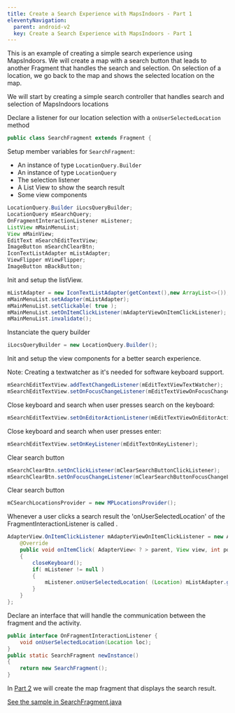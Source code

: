 ```yaml
---
title: Create a Search Experience with MapsIndoors - Part 1
eleventyNavigation:
  parent: android-v2
  key: Create a Search Experience with MapsIndoors - Part 1
---
```


This is an example of creating a simple search experience using MapsIndoors. We will create a map with a search button that leads to another Fragment that handles the search and selection. On selection of a location, we go back to the map and shows the selected location on the map.

We will start by creating a simple search controller that handles search and selection of MapsIndoors locations

Declare a listener for our location selection with a `onUserSelectedLocation` method

```java
public class SearchFragment extends Fragment {
```

Setup member variables for `SearchFragment`:

* An instance of type `LocationQuery.Builder`
* An instance of type `LocationQuery`
* The selection listener
* A List View to show the search result
* Some view components

```java
LocationQuery.Builder iLocsQueryBuilder;
LocationQuery mSearchQuery;
OnFragmentInteractionListener mListener;
ListView mMainMenuList;
View mMainView;
EditText mSearchEditTextView;
ImageButton mSearchClearBtn;
IconTextListAdapter mListAdapter;
ViewFlipper mViewFlipper;
ImageButton mBackButton;
```

Init and setup the listView.

```java
mListAdapter = new IconTextListAdapter(getContext(),new ArrayList<>());
mMainMenuList.setAdapter(mListAdapter);
mMainMenuList.setClickable( true );
mMainMenuList.setOnItemClickListener(mAdapterViewOnItemClickListener);
mMainMenuList.invalidate();
```

Instanciate the query builder

```java
iLocsQueryBuilder = new LocationQuery.Builder();
```

Init and setup the view components for a better search experience.

Note: Creating a textwatcher as it's needed for software keyboard support.

```java
mSearchEditTextView.addTextChangedListener(mEditTextViewTextWatcher);
mSearchEditTextView.setOnFocusChangeListener(mEditTextViewOnFocusChangeListener);
```

Close keyboard and search when user presses search on the keyboard:

```java
mSearchEditTextView.setOnEditorActionListener(mEditTextViewOnEditorActionListener);
```

Close keyboard and search when user presses enter:

```java
mSearchEditTextView.setOnKeyListener(mEditTextOnKeyListener);
```

 Clear search button

```java
mSearchClearBtn.setOnClickListener(mClearSearchButtonClickListener);
mSearchClearBtn.setOnFocusChangeListener(mClearSearchButtonFocusChangeListener);
```

 Clear search button

```java
mCSearchLocationsProvider = new MPLocationsProvider();
```

Whenever a user clicks a search result the 'onUserSelectedLocation' of the FragmentInteractionListener is called .

```java
AdapterView.OnItemClickListener mAdapterViewOnItemClickListener = new AdapterView.OnItemClickListener() {
    @Override
    public void onItemClick( AdapterView< ? > parent, View view, int position, long id )
    {
        closeKeyboard();
        if( mListener != null )
        {
            mListener.onUserSelectedLocation( (Location) mListAdapter.getItem( position ) );
        }
    }
};
```

Declare an interface that will handle the communication between the fragment and the activity.

```java
public interface OnFragmentInteractionListener {
    void onUserSelectedLocation(Location loc);
}
public static SearchFragment newInstance()
{
    return new SearchFragment();
}
```

In [Part 2](../searchmapdemosearchmapfragment) we will create the map fragment that displays the search result.

[See the sample in SearchFragment.java](https://github.com/MapsIndoors/MapsIndoorsAndroid-Demo-Samples/blob/master/app/src/main/java/com/mapsindoors/searchmapdemo/SearchFragment.java)
